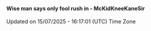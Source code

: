 #### Wise man says only fool rush in - McKidKneeKaneSir
Updated on 15/07/2025 - 16:17:01 (UTC) Time Zone
